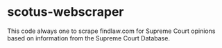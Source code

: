 # scotus-webscraper

This code always one to scrape findlaw.com for Supreme Court opinions based on information from the Supreme Court Database.
